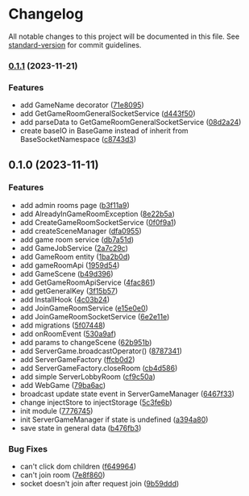 # Changelog

All notable changes to this project will be documented in this file. See [standard-version](https://github.com/conventional-changelog/standard-version) for commit guidelines.

### [0.1.1](https://github.com/RoxaVN/roxavn/compare/v0.1.0...v0.1.1) (2023-11-21)

### Features

- add GameName decorator ([71e8095](https://github.com/RoxaVN/roxavn/commit/71e809561ede2c8142f56be23fc267a05f954ca7))
- add GetGameRoomGeneralSocketService ([d443f50](https://github.com/RoxaVN/roxavn/commit/d443f50e7782b5fbf5c516b9d593a2e4270babc4))
- add parseData to GetGameRoomGeneralSocketService ([08d2a24](https://github.com/RoxaVN/roxavn/commit/08d2a2466c889c2d62f472259545cf9fbf3fe1f1))
- create baseIO in BaseGame instead of inherit from BaseSocketNamespace ([c8743d3](https://github.com/RoxaVN/roxavn/commit/c8743d3e0964bb874d9d5b97887959aee4d8ac89))

## 0.1.0 (2023-11-11)

### Features

- add admin rooms page ([b3f11a9](https://github.com/RoxaVN/roxavn/commit/b3f11a92ccf6981ac37bcb1bac2314662723dfac))
- add AlreadyInGameRoomException ([8e22b5a](https://github.com/RoxaVN/roxavn/commit/8e22b5a6af1f793b90ea63fcd8812a63bfc5d166))
- add CreateGameRoomSocketService ([0f0f9a1](https://github.com/RoxaVN/roxavn/commit/0f0f9a1cb5e0f4e08280db0918eeb345b4a87fba))
- add createSceneManager ([dfa0955](https://github.com/RoxaVN/roxavn/commit/dfa09554dac41e814f1f7882132ee7a0a4f813b7))
- add game room service ([db7a51d](https://github.com/RoxaVN/roxavn/commit/db7a51dfc7dbfebaf4e66accc5acc3f8552fabc7))
- add GameJobService ([2a7c29c](https://github.com/RoxaVN/roxavn/commit/2a7c29c19d54787341f45ebbfb0247e2ad064481))
- add GameRoom entity ([1ba2b0d](https://github.com/RoxaVN/roxavn/commit/1ba2b0d5fecf14488ab617fb75c854e64004b39f))
- add gameRoomApi ([1959d54](https://github.com/RoxaVN/roxavn/commit/1959d5447d75951ae5ccbf46814f33cac5d2326a))
- add GameScene ([b49d396](https://github.com/RoxaVN/roxavn/commit/b49d3960d3cfff854c15728fef38914a8b12b2af))
- add GetGameRoomApiService ([4fac861](https://github.com/RoxaVN/roxavn/commit/4fac8611c0a7f10692e38d042b803a36d6bbb5fb))
- add getGeneralKey ([3f15b57](https://github.com/RoxaVN/roxavn/commit/3f15b57a9509bd7dd9fb9b7183491a6a23658951))
- add InstallHook ([4c03b24](https://github.com/RoxaVN/roxavn/commit/4c03b240e2b0f82a24321e0c220c8d4bd8d16631))
- add JoinGameRoomService ([e15e0e0](https://github.com/RoxaVN/roxavn/commit/e15e0e0b150d7a6679a215a091266a90529c3f85))
- add JoinGameRoomSocketService ([6e2e11e](https://github.com/RoxaVN/roxavn/commit/6e2e11e084af6716a403dcccc4070d15275a8b3c))
- add migrations ([5f07448](https://github.com/RoxaVN/roxavn/commit/5f07448db59c9fdcd73770a44dcfff969ae8acd9))
- add onRoomEvent ([530a9af](https://github.com/RoxaVN/roxavn/commit/530a9af2956c07fd4eca1c7f72907f54c3593c79))
- add params to changeScene ([62b951b](https://github.com/RoxaVN/roxavn/commit/62b951b3c14b9ffc47098420b1726ad8b92365ea))
- add ServerGame.broadcastOperator() ([8787341](https://github.com/RoxaVN/roxavn/commit/8787341972ef2a052a73d6c3eb66f29985fa0dfa))
- add ServerGameFactory ([ffcb0d2](https://github.com/RoxaVN/roxavn/commit/ffcb0d29fe0ca3182886fbf61669ec524d07ee23))
- add ServerGameFactory.closeRoom ([cb4d586](https://github.com/RoxaVN/roxavn/commit/cb4d5869dfb6c99d60ae5d83de21ef588edcce05))
- add simple ServerLobbyRoom ([cf9c50a](https://github.com/RoxaVN/roxavn/commit/cf9c50a2241c77080a00bf79e59050d846fc6c61))
- add WebGame ([79ba6ac](https://github.com/RoxaVN/roxavn/commit/79ba6aca3b0c9bac503d3a9bf2e99ec6781aa787))
- broadcast update state event in ServerGameManager ([6467f33](https://github.com/RoxaVN/roxavn/commit/6467f331e339b903681e601290ec5072d5025458))
- change injectStore to injectStorage ([5c3fe6b](https://github.com/RoxaVN/roxavn/commit/5c3fe6bd73622324b4fd41d9c2237c9ebef3e0ff))
- init module ([7776745](https://github.com/RoxaVN/roxavn/commit/777674519ff833656027917c4c5b6e2458485559))
- init ServerGameManager if state is undefined ([a394a80](https://github.com/RoxaVN/roxavn/commit/a394a80b0b9d4d72944d6c52b3ecb202533d341f))
- save state in general data ([b476fb3](https://github.com/RoxaVN/roxavn/commit/b476fb31795d15a62ad201bfefff23cda332e070))

### Bug Fixes

- can't click dom children ([f649964](https://github.com/RoxaVN/roxavn/commit/f649964c59ccbf4a84f3a4536f510f5739b213b4))
- can't join room ([7e8f860](https://github.com/RoxaVN/roxavn/commit/7e8f8602e537f318d0f40d877aa385897d25131d))
- socket doesn't join after request join ([9b59ddd](https://github.com/RoxaVN/roxavn/commit/9b59ddda095327511a8d3e2e9d57a1a715fc08a5))
